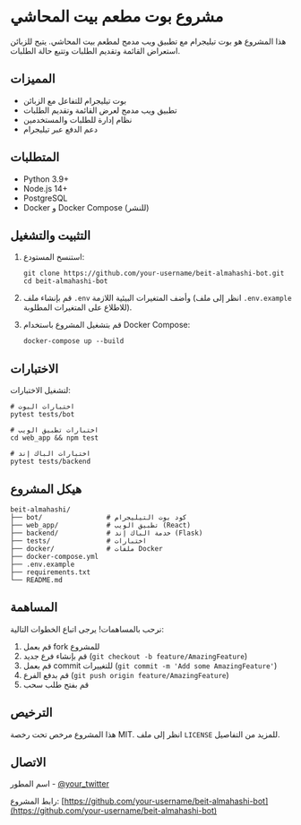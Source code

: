 # مشروع بوت مطعم بيت المحاشي

هذا المشروع هو بوت تيليجرام مع تطبيق ويب مدمج لمطعم بيت المحاشي. يتيح للزبائن استعراض القائمة وتقديم الطلبات وتتبع حالة الطلبات.

## المميزات

- بوت تيليجرام للتفاعل مع الزبائن
- تطبيق ويب مدمج لعرض القائمة وتقديم الطلبات
- نظام إدارة للطلبات والمستخدمين
- دعم الدفع عبر تيليجرام

## المتطلبات

- Python 3.9+
- Node.js 14+
- PostgreSQL
- Docker و Docker Compose (للنشر)

## التثبيت والتشغيل

1. استنسخ المستودع:
   ```
   git clone https://github.com/your-username/beit-almahashi-bot.git
   cd beit-almahashi-bot
   ```

2. قم بإنشاء ملف `.env` وأضف المتغيرات البيئية اللازمة (انظر إلى ملف `.env.example` للاطلاع على المتغيرات المطلوبة).

3. قم بتشغيل المشروع باستخدام Docker Compose:
   ```
   docker-compose up --build
   ```

## الاختبارات

لتشغيل الاختبارات:

```
# اختبارات البوت
pytest tests/bot

# اختبارات تطبيق الويب
cd web_app && npm test

# اختبارات الباك إند
pytest tests/backend
```

## هيكل المشروع

```
beit-almahashi/
├── bot/                # كود بوت التيليجرام
├── web_app/            # تطبيق الويب (React)
├── backend/            # خدمة الباك إند (Flask)
├── tests/              # اختبارات
├── docker/             # ملفات Docker
├── docker-compose.yml
├── .env.example
├── requirements.txt
└── README.md
```

## المساهمة

نرحب بالمساهمات! يرجى اتباع الخطوات التالية:

1. قم بعمل fork للمشروع
2. قم بإنشاء فرع جديد (`git checkout -b feature/AmazingFeature`)
3. قم بعمل commit للتغييرات (`git commit -m 'Add some AmazingFeature'`)
4. قم بدفع الفرع (`git push origin feature/AmazingFeature`)
5. قم بفتح طلب سحب

## الترخيص

هذا المشروع مرخص تحت رخصة MIT. انظر إلى ملف `LICENSE` للمزيد من التفاصيل.

## الاتصال

اسم المطور - [@your_twitter](https://twitter.com/your_twitter)

رابط المشروع: [https://github.com/your-username/beit-almahashi-bot](https://github.com/your-username/beit-almahashi-bot)